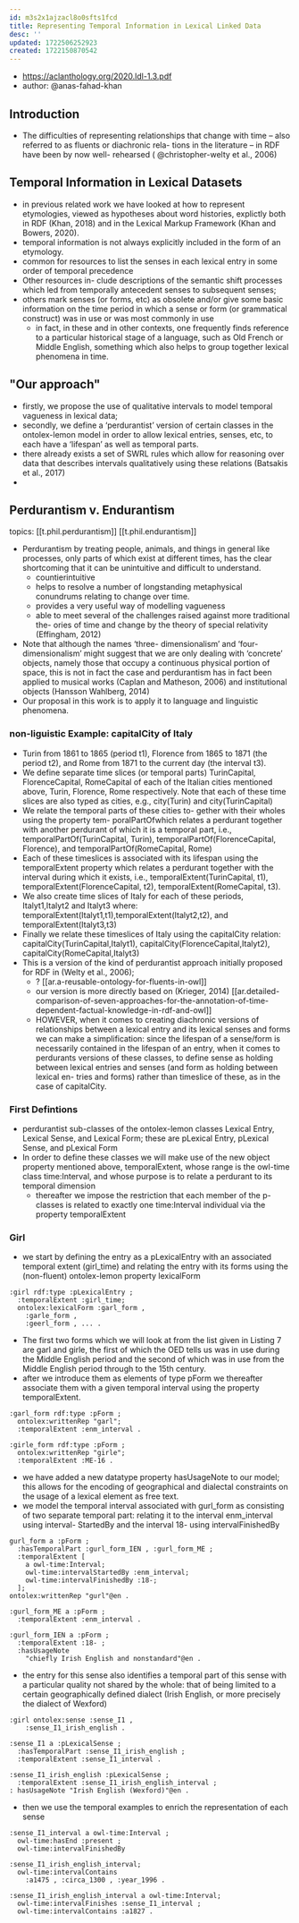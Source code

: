 ```yaml
---
id: m3s2x1ajzacl8o0sfts1fcd
title: Representing Temporal Information in Lexical Linked Data
desc: ''
updated: 1722506252923
created: 1722150870542
---
```


- https://aclanthology.org/2020.ldl-1.3.pdf
- author: @anas-fahad-khan

## Introduction

- The difficulties of representing relationships that change with time – also referred to as fluents or diachronic rela- tions in the literature – in RDF have been by now well- rehearsed ( @christopher-welty et al., 2006)

##  Temporal Information in Lexical Datasets

- in previous related work we have looked at how to represent etymologies, viewed as hypotheses about word histories, explictly both in RDF (Khan, 2018) and in the Lexical Markup Framework (Khan and Bowers, 2020).
- temporal information is not always explicitly included in the form of an etymology.
- common for resources to list the senses in each lexical entry in some order of temporal precedence
- Other resources in- clude descriptions of the semantic shift processes which led from temporally antecedent senses to subsequent senses;
- others mark senses (or forms, etc) as obsolete and/or give some basic information on the time period in which a sense or form (or grammatical construct) was in use or was most commonly in use
  - in fact, in these and in other contexts, one frequently finds reference to a particular historical stage of a language, such as Old French or Middle English, something which also helps to group together lexical phenomena in time.

## "Our approach"

- firstly, we propose the use of qualitative intervals to model temporal vagueness in lexical data;
-  secondly, we define a ‘perdurantist’ version of certain classes in the ontolex-lemon model in order to allow lexical entries, senses, etc, to each have a ‘lifespan’ as well as temporal parts.
-  there already exists a set of SWRL rules which allow for reasoning over data that describes intervals qualitatively using these relations (Batsakis et al., 2017)
-  

## Perdurantism v. Endurantism

topics: [[t.phil.perdurantism]] [[t.phil.endurantism]]

- Perdurantism by treating people, animals, and things in general like processes, only parts of which exist at different times, has the clear shortcoming that it can be unintuitive and difficult to understand.
  - countierintuitive
  - helps to resolve a number of longstanding metaphysical conundrums relating to change over time.
  - provides a very useful way of modelling vagueness
  - able to meet several of the challenges raised against more traditional the- ories of time and change by the theory of special relativity (Effingham, 2012)
- Note that although the names ‘three- dimensionalism’ and ‘four-dimensionalism’ might suggest that we are only dealing with ‘concrete’ objects, namely those that occupy a continuous physical portion of space, this is not in fact the case and perdurantism has in fact been applied to musical works (Caplan and Matheson, 2006) and institutional objects (Hansson Wahlberg, 2014)
- Our proposal in this work is to apply it to language and linguistic phenomena.

### non-liguistic Example: capitalCity of Italy

- Turin from 1861 to 1865 (period t1), Florence from 1865 to 1871 (the period t2), and Rome from 1871 to the current day (the interval t3).
- We define separate time slices (or temporal parts) TurinCapital, FlorenceCapital, RomeCapital of each of the Italian cities mentioned above, Turin, Florence, Rome respectively. Note that each of these time slices are also typed as cities, e.g., city(Turin) and city(TurinCapital)
- We relate the temporal parts of these cities to- gether with their wholes using the property tem- poralPartOfwhich relates a perdurant together with another perdurant of which it is a temporal part, i.e., temporalPartOf(TurinCapital, Turin), temporalPartOf(FlorenceCapital, Florence), and temporalPartOf(RomeCapital, Rome)
- Each of these timeslices is associated with its lifespan using the temporalExtent property which relates a perdurant together with the interval during which it exists, i.e., temporalExtent(TurinCapital, t1), temporalExtent(FlorenceCapital, t2), temporalExtent(RomeCapital, t3).
- We also create time slices of Italy for each of these periods, Italyt1,Italyt2 and Italyt3 where: temporalExtent(Italyt1,t1),temporalExtent(Italyt2,t2), and temporalExtent(Italyt3,t3)
- Finally we relate these timeslices of Italy using the capitalCity relation: capitalCity(TurinCapital,Italyt1), capitalCity(FlorenceCapital,Italyt2), capitalCity(RomeCapital,Italyt3)
- This is a version of the kind of perdurantist approach initially proposed for RDF in (Welty et al., 2006);
  - ? [[ar.a-reusable-ontology-for-fluents-in-owl]]
  - our version is more directly based on (Krieger, 2014) [[ar.detailed-comparison-of-seven-approaches-for-the-annotation-of-time-dependent-factual-knowledge-in-rdf-and-owl]]
  - HOWEVER, when it comes to creating diachronic versions of relationships between a lexical entry and its lexical senses and forms we can make a simplification: since the lifespan of a sense/form is necessarily contained in the lifespan of an entry, when it comes to perdurants versions of these classes, to define sense as holding between lexical entries and senses (and form as holding between lexical en- tries and forms) rather than timeslice of these, as in the case of capitalCity.

### First Defintions

- perdurantist sub-classes of the ontolex-lemon classes Lexical Entry, Lexical Sense, and Lexical Form; these are pLexical Entry, pLexical Sense, and pLexical Form
- In order to define these classes we will make use of the new object property mentioned above, temporalExtent, whose range is the owl-time class time:Interval, and whose purpose is to relate a perdurant to its temporal dimension
  - thereafter we impose the restriction that each member of the p-classes is related to exactly one time:Interval individual via the property temporalExtent

### Girl

- we start by defining the entry as a pLexicalEntry with an associated temporal extent (girl_time) and relating the entry with its forms using the (non-fluent) ontolex-lemon property lexicalForm

```turtle
:girl rdf:type :pLexicalEntry ;
  :temporalExtent :girl_time;
  ontolex:lexicalForm :garl_form ,
    :garle_form ,
    :geerl_form , ... .
```
- The first two forms which we will look at from the list given in Listing 7 are garl and girle, the first of which the OED tells us was in use during the Middle English period and the second of which was in use from the Middle English period through to the 15th century.
- after we introduce them as elements of type pForm we thereafter associate them with a given temporal interval using the property temporalExtent. 
```turtle
:garl_form rdf:type :pForm ;
  ontolex:writtenRep "garl";
  :temporalExtent :enm_interval .

:girle_form rdf:type :pForm ;
  ontolex:writtenRep "girle";
  :temporalExtent :ME-16 .
```

- we have added a new datatype property hasUsageNote to our model; this allows for the encoding of geographical and dialectal constraints on the usage of a lexical element as free text.
- we model the temporal interval associated with gurl_form as consisting of two separate temporal part: relating it to the interval enm_interval using interval- StartedBy and the interval 18- using intervalFinishedBy

```turtle
gurl_form a :pForm ;
  :hasTemporalPart :gurl_form_IEN , :gurl_form_ME ;
  :temporalExtent [
    a owl-time:Interval;
    owl-time:intervalStartedBy :enm_interval;
    owl-time:intervalFinishedBy :18-;
  ];
ontolex:writtenRep "gurl"@en .

:gurl_form_ME a :pForm ;
  :temporalExtent :enm_interval .

:gurl_form_IEN a :pForm ;
  :temporalExtent :18- ;
  :hasUsageNote
    "chiefly Irish English and nonstandard"@en .
```

- the entry for this sense also identifies a temporal part of this sense with a particular quality not shared by the whole: that of being limited to a certain geographically defined dialect (Irish English, or more precisely the dialect of Wexford)

```turtle
:girl ontolex:sense :sense_I1 ,
    :sense_I1_irish_english .

:sense_I1 a :pLexicalSense ;
  :hasTemporalPart :sense_I1_irish_english ;
  :temporalExtent :sense_I1_interval .

:sense_I1_irish_english :pLexicalSense ;
  :temporalExtent :sense_I1_irish_english_interval ;
: hasUsageNote "Irish English (Wexford)"@en .
```

- then we use the temporal examples to enrich the representation of each sense

```turtle
:sense_I1_interval a owl-time:Interval ;
  owl-time:hasEnd :present ;
  owl-time:intervalFinishedBy

:sense_I1_irish_english_interval;
  owl-time:intervalContains
    :a1475 , :circa_1300 , :year_1996 .

:sense_I1_irish_english_interval a owl-time:Interval;
  owl-time:intervalFinishes :sense_I1_interval ;
  owl-time:intervalContains :a1827 .
```